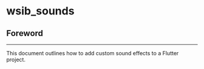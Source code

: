 # wsib_sounds

## Foreword

---

This document outlines how to add custom sound effects to a Flutter project.
